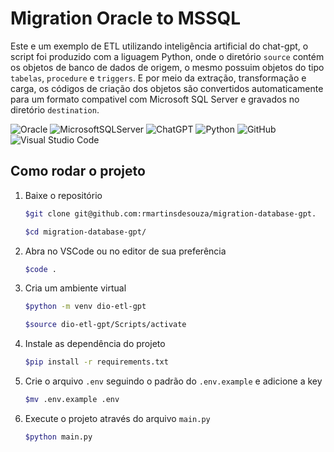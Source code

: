 # Migration Oracle to MSSQL
Este e um exemplo de ETL utilizando inteligência artificial do chat-gpt, o script foi produzido com a liguagem Python, onde o diretório `source` contém os objetos de banco de dados de origem, o mesmo possuim objetos do tipo `tabelas`, `procedure` e `triggers`. E por meio da extração, transformação e carga, os códigos de criação dos objetos são convertidos automaticamente para um formato compativel com Microsoft SQL Server e gravados no diretório `destination`.

![Oracle](https://img.shields.io/badge/Oracle-F80000?style=for-the-badge&logo=oracle&logoColor=white)
![MicrosoftSQLServer](https://img.shields.io/badge/Microsoft%20SQL%20Server-CC2927?style=for-the-badge&logo=microsoft%20sql%20server&logoColor=white)
![ChatGPT](https://img.shields.io/badge/chatGPT-74aa9c?style=for-the-badge&logo=openai&logoColor=white)
![Python](https://img.shields.io/badge/python-3670A0?style=for-the-badge&logo=python&logoColor=ffdd54)
![GitHub](https://img.shields.io/badge/github-%23121011.svg?style=for-the-badge&logo=github&logoColor=white)
![Visual Studio Code](https://img.shields.io/badge/Visual%20Studio%20Code-0078d7.svg?style=for-the-badge&logo=visual-studio-code&logoColor=white)

## Como rodar o projeto
1. Baixe o repositório
    ```sh
    $git clone git@github.com:rmartinsdesouza/migration-database-gpt.

    $cd migration-database-gpt/
    ```
1. Abra no VSCode ou no editor de sua preferência
    ```sh
    $code .
    ```
1. Cria um ambiente virtual
    ```sh
    $python -m venv dio-etl-gpt

    $source dio-etl-gpt/Scripts/activate
    ```
1. Instale as dependência do projeto
    ```sh
    $pip install -r requirements.txt
    ```
1. Crie o arquivo `.env` seguindo o padrão do `.env.example` e adicione a key
    ```sh
    $mv .env.example .env
    ```
1. Execute o projeto através do arquivo `main.py`    
    ```sh
    $python main.py
    ```
